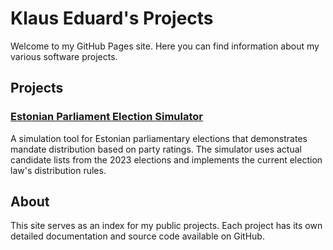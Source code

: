 # Klaus Eduard's Projects

Welcome to my GitHub Pages site. Here you can find information about my various software projects.

## Projects

### [Estonian Parliament Election Simulator](https://klauseduard.github.io/eesti-valimissimulaator/)
A simulation tool for Estonian parliamentary elections that demonstrates mandate distribution based on party ratings. The simulator uses actual candidate lists from the 2023 elections and implements the current election law's distribution rules.

## About

This site serves as an index for my public projects. Each project has its own detailed documentation and source code available on GitHub. 